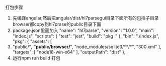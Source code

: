 打包步骤
1. 先编译angular,然后把angular/dist/hl7parsegui目录下面所有的包括子目录browser都copy到hl7prase的public目录下面
2. package.json里面加入
   "name": "hl7parse",
   "version": "1.0.0",
   "main": "index.js",
   "scripts": {
   "test": "jest",
   "build": "pkg ."
   },
   "bin": "./index.js",
   "pkg": {
   "assets": [
3. "public/**",
   "public/browser/**",
   "node_modules/sqlite3/**/*",
   "300.xml"
   ],
   "targets": [
   "node18-win-x64"
   ],
   "outputPath": "dist"
   }, 
3. 运行npm run build 打包